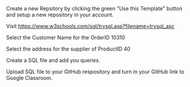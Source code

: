 Create a new Repsitory by clicking the green "Use this Template" button and setup a new repository in your account.

Visit https://www.w3schools.com/sql/trysql.asp?filename=trysql_asc

Select the Customer Name for the OrderID 10310

Select the address for the supplier of ProductID 40

Create a SQL file and add you queries.

Upload SQL file to your GitHub respository and turn in your GitHub link to Google Classroom.
